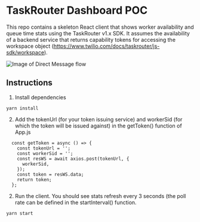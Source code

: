# TaskRouter Dashboard POC
This repo contains a skeleton React client that shows worker availability and queue time stats using the TaskRouter v1.x SDK. It assumes the availability of a backend service that returns capability tokens for accessing the workspace object (https://www.twilio.com/docs/taskrouter/js-sdk/workspace).

![Image of Direct Message flow](https://images-8630.twil.io/Screenshot%202021-08-23%20at%2016.35.50.png)

## Instructions
1. Install dependencies
```
yarn install
```
2. Add the tokenUrl (for your token issuing service) and workerSid (for which the token will be issued against) in the getToken() function of App.js

```
  const getToken = async () => {
    const tokenUrl = '';
    const workerSid = '';
    const resWS = await axios.post(tokenUrl, {
      workerSid,
    });
    const token = resWS.data;
    return token;
  };
```

2. Run the client. You should see stats refresh every 3 seconds (the poll rate can be defined in the startInterval() function.
```
yarn start
```
